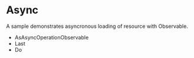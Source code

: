 # Async

A sample demonstrates asyncronous loading of resource with Observable.

* AsAsyncOperationObservable
* Last
* Do
